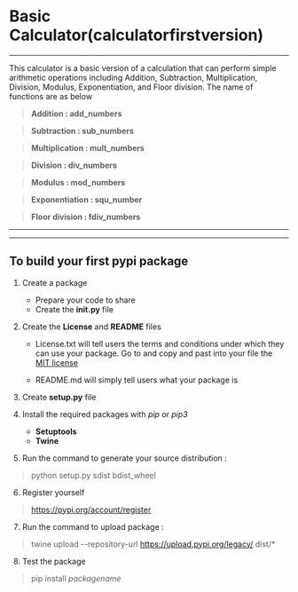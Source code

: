 # Basic Calculator(calculatorfirstversion)
***
This calculator is a basic version of a calculation that can perform simple arithmetic operations including Addition, Subtraction, Multiplication, Division, Modulus, Exponentiation, and Floor division. The name of functions are as below


> **Addition : add_numbers**

> **Subtraction : sub_numbers**

> **Multiplication : mult_numbers**

> **Division : div_numbers**

> **Modulus : mod_numbers**

> **Exponentiation : squ_number**

> **Floor division : fdiv_numbers**

---
---

## To build your first pypi package 

1. Create a package
    - Prepare your code to share
    - Create the **__init__.py** file

2. Create the **License** and **README** files
    - License.txt will tell users the terms and conditions under which they can use your package. 
    Go to   and copy and past into your file the [MIT license](https://opensource.org/licenses/MIT)

    - README.md will simply tell users what your package is

3. Create **setup.py** file 
	
4. Install the required packages with _pip_ or _pip3_

    - **Setuptools**  
    - **Twine**
    


5. Run the command to generate your source distribution : 

> python setup.py sdist bdist_wheel


6. Register yourself
> https://pypi.org/account/register

7. Run the command to upload package :

> twine upload --repository-url https://upload.pypi.org/legacy/ dist/*


8. Test the package  
> pip install   _packagename_
